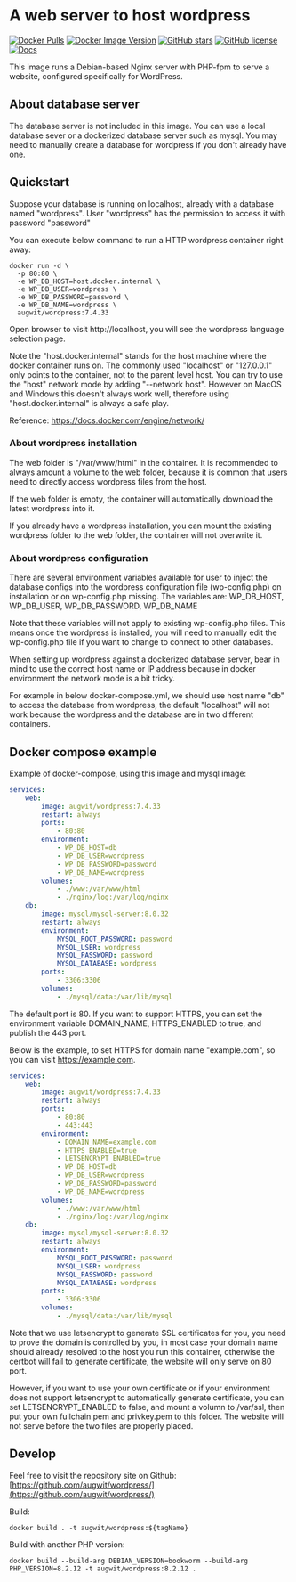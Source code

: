 # A web server to host wordpress
[![Docker Pulls](https://img.shields.io/docker/pulls/augwit/wordpress.svg)](https://hub.docker.com/r/augwit/wordpress)
[![Docker Image Version](https://img.shields.io/docker/v/augwit/wordpress?sort=semver)](https://hub.docker.com/r/augwit/wordpress/tags)
[![GitHub stars](https://img.shields.io/github/stars/augwit/wordpress.svg?style=social&label=Star)](https://github.com/augwit/wordpress)
[![GitHub license](https://img.shields.io/github/license/augwit/wordpress)](https://github.com/augwit/wordpress/blob/main/LICENSE)
[![Docs](https://img.shields.io/badge/docs-deepwiki.com-blue)](https://deepwiki.com/augwit/wordpress)


This image runs a Debian-based Nginx server with PHP-fpm to serve a website, configured specifically for WordPress.

## About database server
The database server is not included in this image. You can use a local database sever or a dockerized database server such as mysql. You may need to manually create a database for wordpress if you don't already have one.

## Quickstart

Suppose your database is running on localhost, already with a database named "wordpress". User "wordpress" has the permission to access it with password "password"

You can execute below command to run a HTTP wordpress container right away:

```shell
docker run -d \
  -p 80:80 \
  -e WP_DB_HOST=host.docker.internal \
  -e WP_DB_USER=wordpress \
  -e WP_DB_PASSWORD=password \
  -e WP_DB_NAME=wordpress \
  augwit/wordpress:7.4.33
```

Open browser to visit http://localhost, you will see the wordpress language selection page.

Note the "host.docker.internal" stands for the host machine where the docker container runs on. The commonly used "localhost" or "127.0.0.1" only points to the container, not to the parent level host. You can try to use the "host" network mode by adding "--network host". However on MacOS and Windows this doesn't always work well, therefore using "host.docker.internal" is always a safe play.

Reference: https://docs.docker.com/engine/network/

### About wordpress installation

The web folder is "/var/www/html" in the container. It is recommended to always amount a volume to the web folder, because it is common that users need to directly access wordpress files from the host.

If the web folder is empty, the container will automatically download the latest wordpress into it.

If you already have a wordpress installation, you can mount the existing wordpress folder to the web folder, the container will not overwrite it.

### About wordpress configuration
There are several environment variables available for user to inject the database configs into the wordpress configuration file (wp-config.php) on installation or on wp-config.php missing. The variables are:  WP_DB_HOST, WP_DB_USER, WP_DB_PASSWORD, WP_DB_NAME

Note that these variables will not apply to existing wp-config.php files. This means once the wordpress is installed, you will need to manually edit the wp-config.php file if you want to change to connect to other databases.

When setting up wordpress against a dockerized database server, bear in mind to use the correct host name or IP address because in docker environment the network mode is a bit tricky.

For example in below docker-compose.yml, we should use host name "db" to access the database from wordpress, the default "localhost" will not work because the wordpress and the database are in two different containers.

## Docker compose example
Example of docker-compose, using this image and mysql image:

```yml
services:
    web:
        image: augwit/wordpress:7.4.33
        restart: always
        ports:
            - 80:80
        environment:
            - WP_DB_HOST=db
            - WP_DB_USER=wordpress
            - WP_DB_PASSWORD=password
            - WP_DB_NAME=wordpress
        volumes:
            - ./www:/var/www/html
            - ./nginx/log:/var/log/nginx
    db:
        image: mysql/mysql-server:8.0.32
        restart: always
        environment:
            MYSQL_ROOT_PASSWORD: password
            MYSQL_USER: wordpress
            MYSQL_PASSWORD: password
            MYSQL_DATABASE: wordpress
        ports:
            - 3306:3306
        volumes:
            - ./mysql/data:/var/lib/mysql
```

The default port is 80. If you want to support HTTPS, you can set the environment variable DOMAIN_NAME, HTTPS_ENABLED to true, and publish the 443 port.

Below is the example, to set HTTPS for domain name "example.com", so you can visit https://example.com.

```yml
services:
    web:
        image: augwit/wordpress:7.4.33
        restart: always
        ports:
            - 80:80
            - 443:443
        environment:
            - DOMAIN_NAME=example.com
            - HTTPS_ENABLED=true
            - LETSENCRYPT_ENABLED=true
            - WP_DB_HOST=db
            - WP_DB_USER=wordpress
            - WP_DB_PASSWORD=password
            - WP_DB_NAME=wordpress
        volumes:
            - ./www:/var/www/html
            - ./nginx/log:/var/log/nginx
    db:
        image: mysql/mysql-server:8.0.32
        restart: always
        environment:
            MYSQL_ROOT_PASSWORD: password
            MYSQL_USER: wordpress
            MYSQL_PASSWORD: password
            MYSQL_DATABASE: wordpress
        ports:
            - 3306:3306
        volumes:
            - ./mysql/data:/var/lib/mysql
```

Note that we use letsencrypt to generate SSL certificates for you, you need to prove the domain is controlled by you, in most case your domain name should already resolved to the host you run this container, otherwise the certbot will fail to generate certificate, the website will only serve on 80 port.

However, if you want to use your own certificate or if your environment does not support letsencrypt to automatically generate certificate, you can set LETSENCRYPT_ENABLED to false, and mount a volumn to /var/ssl, then put your own fullchain.pem and privkey.pem to this folder. The website will not serve before the two files are properly placed.

## Develop
Feel free to visit the repository site on Github: [https://github.com/augwit/wordpress/](https://github.com/augwit/wordpress/)

Build:
```shell
docker build . -t augwit/wordpress:${tagName}
```

Build with another PHP version:
```shell
docker build --build-arg DEBIAN_VERSION=bookworm --build-arg PHP_VERSION=8.2.12 -t augwit/wordpress:8.2.12 .
```
